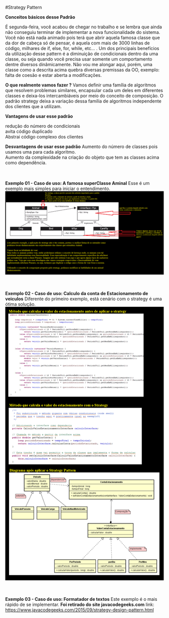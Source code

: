 #Strategy Pattern

<b>Conceitos básicos desse Padrão</b>

É segunda-feira, você acabou de chegar no trabalho e se lembra que ainda não conseguiu terminar de implementar a nova funcionalidade do sistema. Você não está nada animado pois terá que abrir aquela famosa classe que da dor de cabeça só de pensar, é aquela com mais de 3000 linhas de código, milhares de if, else, for, while, etc... .
Um dos principais benefícios da utilização desse pattern é a diminuição de condicionais dentro da uma classe, ou seja quando você precisa usar somente um comportamento dentre diversos dinâmicamente.
Não vou me alongar aqui, porém, uma classe como a descrita acima quebra diversas premissas da OO, exemplo: falta de coesão e estar aberta a modificações.
<br/>

<b>O que realmente vamos fazer ?</b>
Vamos definir uma família de algoritmos que resolvem problemas similares,  encapsular cada um deles em diferentes classes e deixa-los intercambiáveis por meio do conceito de composição.
O padrão strategy deixa a variação dessa família de algoritmos independente dos clientes que a utilizam.

<b>Vantagens de usar esse padrão</b>

redução do número de condicionais
<br/>
avita código duplicado
<br/>
Abstrai código complexo dos clientes
<br/>


<b>Desvantagens de usar esse padrão</b>
Aumento do número de classes pois usamos uma para cada algoritmo.
<br/>
Aumento da complexidade na criação do objeto que tem as classes acima como dependência.

<br/><br/>
<b>Exemplo 01 - Caso de uso: A famosa superClasse Aminal</b>
Esse é um exemplo mais simples para iniciar o entendimento.
<br/>
![alt tag](https://github.com/edneyRoldao/DesignPatternComJava/blob/master/supportFiles/strategyExemplo01.png)

<br/><br/>
<b>Exemplo 02 - Caso de uso: Calculo da conta de Estacionamento de veiculos</b>
Diferente do primeiro exemplo, está cenário com o strategy é uma ótima solução.
<br/>
![alt tag](https://github.com/edneyRoldao/DesignPatternComJava/blob/master/supportFiles/strategyExemplo02.png)

<br/><br/>
<b>Exemplo 03 - Caso de uso: Formatador de textos</b>
Este exemplo é o mais rápido de se implementar.
<b>Foi retirado do site javacodegeeks.com</b>
link: https://www.javacodegeeks.com/2015/09/strategy-design-pattern.html

